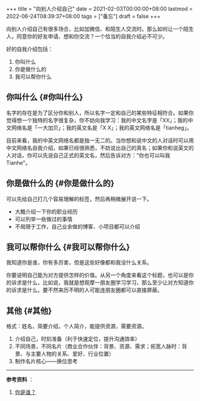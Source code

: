 +++
title = "向别人介绍自己"
date = 2021-02-03T00:00:00+08:00
lastmod = 2022-06-24T08:39:37+08:00
tags = ["备忘"]
draft = false
+++

向别人介绍自己有很多场合，比如加微信、和陌生人交流时。那么如何让一个陌生人，同意你的好友申请、想和你交流？一个恰当的自我介绍必不可少。

好的自我介绍包括：

1.  你叫什么
2.  你是做什么的
3.  我可以帮你什么


## 你叫什么 {#你叫什么}

名字的存在是为了区分你和别人，所以名字一定和自己的某些特征相符合。如果你觉得想一个独特的名字很复杂，你不妨向我学习：我的中文名字是「XX」；我的中文网络名是「一大加贝」；我的英文名是「X X」；我的英文网络名是「tianheg」。

目前来看，我的中英文网络名都是独一无二的。当你想和说中文的人对话时可以用中文网络名自我介绍，如果已经很熟悉，不妨说出自己的真名；如果你和说英文的人对话，你可以先说自己正式的英文名，然后告诉对方："你也可以叫我 Tianhe"。


## 你是做什么的 {#你是做什么的}

可以先给自己打几个容易理解的标签，然后再稍微展开说一下。

-   大概介绍一下你的职业经历
-   可以列举一些做过的事情
-   不局限于工作，自己业余做的博客、小项目都可以介绍


## 我可以帮你什么 {#我可以帮你什么}

我知道你是谁，你有多厉害，但是这些好像都和我没什么关系。

你要说明自己能为对方提供怎样的价值。从另一个角度来看这个标题，也可以是你的诉求是什么，比如说，我就是想观摩一朋友圈学习学习，那么至少让对方知道你的诉求是什么。要不然来历不明的人可能连朋友圈都可以直接屏蔽。


## 其他 {#其他}

格式：姓名，简要介绍，个人简介，能提供资源，需要资源。

1.  介绍自己，时刻准备（利于快速定位，提升沟通效率）
2.  不同场景，不同名片（商业合作伙伴：背景、资源、需求；拓宽人脉时：背景、与主要人物的关系、爱好、行业位置）
3.  制作名片核心——换位思考

---

**参考资料** ：

1.  [你是谁？](https://mp.weixin.qq.com/s/V00gYPJ6XA_OfTpc82iY3A)